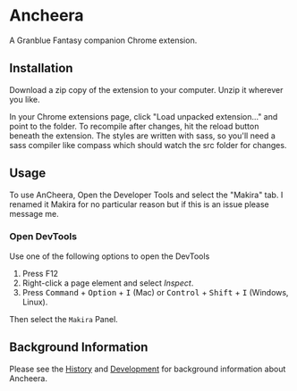 # Ancheera

A Granblue Fantasy companion Chrome extension.

## Installation
Download a zip copy of the extension to your computer. Unzip it wherever you like.

In your Chrome extensions page, click "Load unpacked extension..." and point to the folder. To recompile after changes, hit the reload button beneath the extension. The styles are written with sass, so you'll need a sass compiler like compass which should watch the src folder for changes.

## Usage
To use AnCheera, Open the Developer Tools and select the "Makira" tab. I renamed it Makira for no particular reason but if this is an issue please message me.

### Open DevTools
Use one of the following options to open the DevTools

1. Press F12
2. Right-click a page element and select *Inspect*.
3. Press <kbd>Command</kbd> + <kbd>Option</kbd> + <kbd>I</kbd> (Mac) or <kbd>Control</kbd> + <kbd>Shift</kbd> + <kbd>I</kbd> (Windows, Linux).

Then select the `Makira` Panel.

## Background Information
Please see the [History](HISTORY.md) and [Development](DEVELOPMENT.md) for background information about Ancheera.
